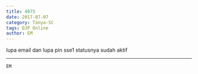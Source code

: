 ```yaml
---
title: 4075
date: 2017-07-07
category: Tanya-SC
tags: DJP Online
author: EM
---
```


lupa email dan lupa pin sse1 statusnya sudah aktif

---



`EM`
